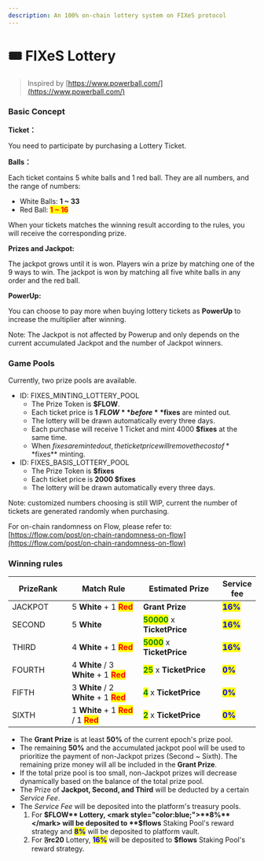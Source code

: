 ```yaml
---
description: An 100% on-chain lottery system on FIXeS protocol
---
```


# 🎟️ FIXeS Lottery

> Inspired by [https://www.powerball.com/](https://www.powerball.com/)

### Basic Concept

**Ticket：**&#x20;

You need to participate by purchasing a Lottery Ticket.

**Balls：**

Each ticket contains 5 white balls and 1 red ball. They are all numbers, and the range of numbers:

* White Balls: **1 \~ 33**
* Red Ball: <mark style="color:red;">**1 \~ 16**</mark>

When your tickets matches the winning result according to the rules, you will receive the corresponding prize.

**Prizes and Jackpot:**

The jackpot grows until it is won. Players win a prize by matching one of the 9 ways to win. The jackpot is won by matching all five white balls in any order and the red ball.&#x20;

**PowerUp:**

You can choose to pay more when buying lottery tickets as **PowerUp** to increase the multiplier after winning.&#x20;

Note: The Jackpot is not affected by Powerup and only depends on the current accumulated Jackpot and the number of Jackpot winners.

### Game Pools

Currently, two prize pools are available.

* ID: FIXES\_MINTING\_LOTTERY\_POOL
  * The Prize Token is **$FLOW**.
  * Each ticket price is **1 $FLOW** before **$fixes** are minted out.&#x20;
  * The lottery will be drawn automatically every three days.
  * Each purchase will receive 1 Ticket and mint 4000 **$fixes** at the same time.
  * When $fixes are minted out, the ticket price will remove the cost of **$fixes** minting.
* ID: FIXES\_BASIS\_LOTTERY\_POOL
  * The Prize Token is **$fixes**
  * Each ticket price is **2000 $fixes**
  * The lottery will be drawn automatically every three days.

Note: customized numbers choosing is still WIP, current the number of tickets are generated randomly when purchasing.

For on-chain randomness on Flow, please refer to: [https://flow.com/post/on-chain-randomness-on-flow](https://flow.com/post/on-chain-randomness-on-flow)

### Winning rules

<table><thead><tr><th width="137">PrizeRank</th><th width="223">Match Rule</th><th width="212">Estimated Prize</th><th>Service fee</th></tr></thead><tbody><tr><td>JACKPOT</td><td>5 <strong>White</strong> + 1 <mark style="color:red;"><strong>Red</strong></mark></td><td><strong>Grant Prize</strong></td><td><mark style="color:blue;"><strong>16%</strong></mark></td></tr><tr><td>SECOND</td><td>5 <strong>White</strong></td><td><mark style="color:green;"><strong>50000</strong></mark> x <strong>TicketPrice</strong></td><td><mark style="color:blue;"><strong>16%</strong></mark></td></tr><tr><td>THIRD</td><td>4 <strong>White</strong> + 1 <mark style="color:red;"><strong>Red</strong></mark></td><td><mark style="color:green;"><strong>5000</strong></mark> x <strong>TicketPrice</strong></td><td><mark style="color:blue;"><strong>16%</strong></mark></td></tr><tr><td>FOURTH</td><td>4 <strong>White</strong> / 3 <strong>White</strong> + 1 <mark style="color:red;"><strong>Red</strong></mark></td><td><mark style="color:green;"><strong>25</strong></mark> x <strong>TicketPrice</strong></td><td><mark style="color:blue;"><strong>0%</strong></mark></td></tr><tr><td>FIFTH</td><td>3 <strong>White</strong> / 2 <strong>White</strong> + 1 <mark style="color:red;"><strong>Red</strong></mark></td><td><mark style="color:green;"><strong>4</strong></mark> x <strong>TicketPrice</strong></td><td><mark style="color:blue;"><strong>0%</strong></mark></td></tr><tr><td>SIXTH</td><td>1 <strong>White</strong> + 1 <mark style="color:red;"><strong>Red</strong></mark> / 1 <mark style="color:red;"><strong>Red</strong></mark></td><td><mark style="color:green;"><strong>2</strong></mark> x <strong>TicketPrice</strong></td><td><mark style="color:blue;"><strong>0%</strong></mark></td></tr></tbody></table>

* The **Grant Prize** is at least **50%** of the current epoch's prize pool.&#x20;
* The remaining **50%** and the accumulated jackpot pool will be used to prioritize the payment of non-Jackpot prizes (Second \~ Sixth). The remaining prize money will all be included in the **Grant Prize**.
* If the total prize pool is too small, non-Jackpot prizes will decrease dynamically based on the balance of the total prize pool.
* The Prize of **Jackpot, Second, and Third** will be deducted by a certain _Service Fee_.
* The _Service Fee_ will be deposited into the platform's treasury pools.
  1. For **$FLOW** Lottery, <mark style="color:blue;">**8%**</mark> will be deposited to **$flows** Staking Pool's reward strategy and <mark style="color:blue;">**8%**</mark> will be deposited to platform vault.
  2. For **𝔉rc20** Lottery, <mark style="color:blue;">**16%**</mark> will be deposited to **$flows** Staking Pool's reward strategy.


